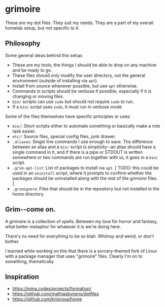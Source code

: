 # grimoire

These are my dot files. They suit my needs. They are a part of my overall homelab setup, but not specific to it.

## Philosophy

Some general ideas behind this setup:

- These are my tools, the things I should be able to drop on any machine and be ready to go.
- These files should only modify the user directory, not the general environment (outside of installing via `apt`).
- Install from source whenever possible, but use `apt` otherwise.
- Commands in scripts should be verbose if possible, especially if it is changing or moving files.
- `bin/` scripts can use `sudo` but should not require `sudo` to run.
- If a `bin/` script uses `sudo`, it must run in verbose mode

Some of the files themselves have specific principles or uses:

- `bin/`: Short scripts either to automate something or basically make a rote task easier.
- `etc/`: Source files, special config files, junk drawer.
- `.aliases`: Single line commands I use enough to save. The difference between an alias and a `bin/` script is simplicity--an alias should have a single command in it, and if there is a pipe or STDOUT is written somewhere or two commands are run together with `&&`, it goes in a `bin/` script.
- `.grim-apt-list`: List of packages to install via `apt`. [ TODO: this could be used in an `uninstall` script, where it prompts to confirm whether the packages should be uninstalled along with the rest of the grimoire files. ]
- `.grimignore`: Files that should be in the repository but not installed in the home directory.

## Grim--come on.

A grimoire is a collection of spells. Between my love for horror and fantasy, what better metaphor for whatever it is we're doing here.

There's no need for everything to be so blah. Whimsy and weird, or don't bother.

I learned while working on this that there is a sorcery-themed fork of Linux with a package manager that uses "grimoire" files. Clearly I'm on to something, thematically.

## Inspiration

- https://mina.codes/projects/formation/
- https://github.com/mathiasbynens/dotfiles
- https://github.com/krisnova/home

